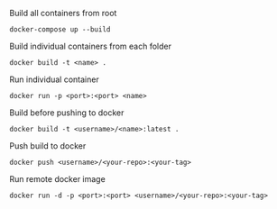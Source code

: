 Build all containers from root
```
docker-compose up --build
```

Build individual containers from each folder
```
docker build -t <name> .
```

Run individual container
```
docker run -p <port>:<port> <name>
```

Build before pushing to docker
```
docker build -t <username>/<name>:latest .
```

Push build to docker
```
docker push <username>/<your-repo>:<your-tag>
```

Run remote docker image
```
docker run -d -p <port>:<port> <username>/<your-repo>:<your-tag>
```
